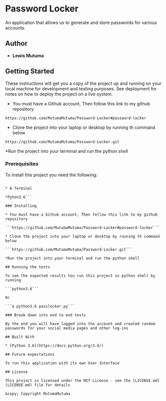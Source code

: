 # Password Locker

An application that allows us to generate and store passwords for various accounts.

## Author

* **Lewis Mutuma**

## Getting Started

These instructions will get you a copy of the project up and running on your local machine for development and testing purposes. See deployment for notes on how to deploy the project on a live system.

* You must have a Github account, Then follow this link to my github repository

```https://github.com/MutumaMutuma/Password-Locker#password-locker```

* Clone the project into your laptop or desktop by running th command below

```https://github.com/MutumaMutuma/Password-Locker.git```

*Run the project into your terminal and run the python shell

### Prerequisites

To install this project you need the following:

```* A Github account

* A Terminal

*Pyhon3.6```

### Installing

* You must have a Github account, Then follow this link to my github repository

```https://github.com/MutumaMutuma/Password-Locker#password-locker```

* Clone the project into your laptop or desktop by running th command below

```https://github.com/MutumaMutuma/Password-Locker.git```

*Run the project into your terminal and run the python shell

## Running the tests

To see the expected results tou run this project in python shell by running

```python3.6```

Or

```$ python3.6 passlocker.py```

### Break down into end to end tests

By the end you will have logged into the account and created random passwords for your social media pages and other log-ins

## Built With

* [Python 3.6](https://docs.python.org/3.6/)

## Future expectations

To run this application with its own User Interface

## License

This project is licensed under the MIT License - see the [LICENSE.md](LICENSE.md) file for details

&copy; Copyright MutumaMutuma